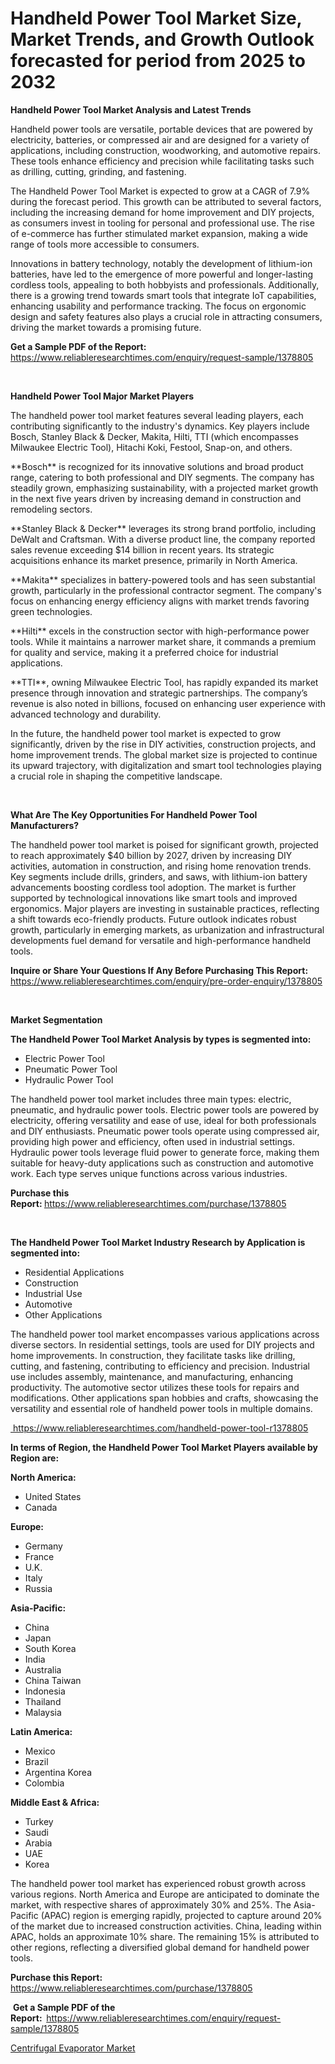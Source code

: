<p><h1>Handheld Power Tool Market Size, Market Trends, and Growth Outlook forecasted for period from 2025 to 2032</h1></p><p><strong>Handheld Power Tool Market Analysis and Latest Trends</strong></p>
<p><p>Handheld power tools are versatile, portable devices that are powered by electricity, batteries, or compressed air and are designed for a variety of applications, including construction, woodworking, and automotive repairs. These tools enhance efficiency and precision while facilitating tasks such as drilling, cutting, grinding, and fastening.</p><p>The Handheld Power Tool Market is expected to grow at a CAGR of 7.9% during the forecast period. This growth can be attributed to several factors, including the increasing demand for home improvement and DIY projects, as consumers invest in tooling for personal and professional use. The rise of e-commerce has further stimulated market expansion, making a wide range of tools more accessible to consumers.</p><p>Innovations in battery technology, notably the development of lithium-ion batteries, have led to the emergence of more powerful and longer-lasting cordless tools, appealing to both hobbyists and professionals. Additionally, there is a growing trend towards smart tools that integrate IoT capabilities, enhancing usability and performance tracking. The focus on ergonomic design and safety features also plays a crucial role in attracting consumers, driving the market towards a promising future.</p></p>
<p><strong>Get a Sample PDF of the Report:&nbsp;</strong> <a href="https://www.reliableresearchtimes.com/enquiry/request-sample/1378805?utm_campaign=3565&utm_medium=2&utm_source=Github&utm_content=ia&utm_term=08042025&utm_id=handheld-power-tool">https://www.reliableresearchtimes.com/enquiry/request-sample/1378805</a></p>
<p>&nbsp;</p>
<p><strong>Handheld Power Tool Major Market Players</strong></p>
<p><p>The handheld power tool market features several leading players, each contributing significantly to the industry's dynamics. Key players include Bosch, Stanley Black & Decker, Makita, Hilti, TTI (which encompasses Milwaukee Electric Tool), Hitachi Koki, Festool, Snap-on, and others.</p><p>**Bosch** is recognized for its innovative solutions and broad product range, catering to both professional and DIY segments. The company has steadily grown, emphasizing sustainability, with a projected market growth in the next five years driven by increasing demand in construction and remodeling sectors.</p><p>**Stanley Black & Decker** leverages its strong brand portfolio, including DeWalt and Craftsman. With a diverse product line, the company reported sales revenue exceeding $14 billion in recent years. Its strategic acquisitions enhance its market presence, primarily in North America.</p><p>**Makita** specializes in battery-powered tools and has seen substantial growth, particularly in the professional contractor segment. The company's focus on enhancing energy efficiency aligns with market trends favoring green technologies.</p><p>**Hilti** excels in the construction sector with high-performance power tools. While it maintains a narrower market share, it commands a premium for quality and service, making it a preferred choice for industrial applications.</p><p>**TTI**, owning Milwaukee Electric Tool, has rapidly expanded its market presence through innovation and strategic partnerships. The company’s revenue is also noted in billions, focused on enhancing user experience with advanced technology and durability.</p><p>In the future, the handheld power tool market is expected to grow significantly, driven by the rise in DIY activities, construction projects, and home improvement trends. The global market size is projected to continue its upward trajectory, with digitalization and smart tool technologies playing a crucial role in shaping the competitive landscape.</p></p>
<p>&nbsp;</p>
<p><strong>What Are The Key Opportunities For Handheld Power Tool Manufacturers?</strong></p>
<p><p>The handheld power tool market is poised for significant growth, projected to reach approximately $40 billion by 2027, driven by increasing DIY activities, automation in construction, and rising home renovation trends. Key segments include drills, grinders, and saws, with lithium-ion battery advancements boosting cordless tool adoption. The market is further supported by technological innovations like smart tools and improved ergonomics. Major players are investing in sustainable practices, reflecting a shift towards eco-friendly products. Future outlook indicates robust growth, particularly in emerging markets, as urbanization and infrastructural developments fuel demand for versatile and high-performance handheld tools.</p></p>
<p><strong>Inquire or Share Your Questions If Any Before Purchasing This Report:</strong> <a href="https://www.reliableresearchtimes.com/enquiry/pre-order-enquiry/1378805?utm_campaign=3565&utm_medium=2&utm_source=Github&utm_content=ia&utm_term=08042025&utm_id=handheld-power-tool">https://www.reliableresearchtimes.com/enquiry/pre-order-enquiry/1378805</a></p>
<p>&nbsp;</p>
<p><strong>Market Segmentation</strong></p>
<p><strong>The Handheld Power Tool Market Analysis by types is segmented into:</strong></p>
<p><ul><li>Electric Power Tool</li><li>Pneumatic Power Tool</li><li>Hydraulic Power Tool</li></ul></p>
<p><p>The handheld power tool market includes three main types: electric, pneumatic, and hydraulic power tools. Electric power tools are powered by electricity, offering versatility and ease of use, ideal for both professionals and DIY enthusiasts. Pneumatic power tools operate using compressed air, providing high power and efficiency, often used in industrial settings. Hydraulic power tools leverage fluid power to generate force, making them suitable for heavy-duty applications such as construction and automotive work. Each type serves unique functions across various industries.</p></p>
<p><strong>Purchase this Report:&nbsp;</strong><a href="https://www.reliableresearchtimes.com/purchase/1378805?utm_campaign=3565&utm_medium=2&utm_source=Github&utm_content=ia&utm_term=08042025&utm_id=handheld-power-tool">https://www.reliableresearchtimes.com/purchase/1378805</a></p>
<p>&nbsp;</p>
<p><strong>The Handheld Power Tool Market Industry Research by Application is segmented into:</strong></p>
<p><ul><li>Residential Applications</li><li>Construction</li><li>Industrial Use</li><li>Automotive</li><li>Other Applications</li></ul></p>
<p><p>The handheld power tool market encompasses various applications across diverse sectors. In residential settings, tools are used for DIY projects and home improvements. In construction, they facilitate tasks like drilling, cutting, and fastening, contributing to efficiency and precision. Industrial use includes assembly, maintenance, and manufacturing, enhancing productivity. The automotive sector utilizes these tools for repairs and modifications. Other applications span hobbies and crafts, showcasing the versatility and essential role of handheld power tools in multiple domains.</p></p>
<p><a href="https://www.reliableresearchtimes.com/handheld-power-tool-r1378805?utm_campaign=3565&utm_medium=2&utm_source=Github&utm_content=ia&utm_term=08042025&utm_id=handheld-power-tool">&nbsp;https://www.reliableresearchtimes.com/handheld-power-tool-r1378805</a></p>
<p><strong>In terms of Region, the Handheld Power Tool Market Players available by Region are:</strong></p>
<p>
    <p> <strong> North America: </strong>
        <ul>
            <li>United States</li>
            <li>Canada</li>
        </ul>
        </p> 
    <p> <strong> Europe: </strong>
        <ul>
            <li>Germany</li>
            <li>France</li>
            <li>U.K.</li>
            <li>Italy</li>
            <li>Russia</li>
        </ul>
        </p> 
    <p> <strong> Asia-Pacific: </strong>
        <ul>
            <li>China</li>
            <li>Japan</li>
            <li>South Korea</li>
            <li>India</li>
            <li>Australia</li>
            <li>China Taiwan</li>
            <li>Indonesia</li>
            <li>Thailand</li>
            <li>Malaysia</li>
        </ul>
        </p> 
    <p> <strong> Latin America: </strong>
        <ul>
            <li>Mexico</li>
            <li>Brazil</li>
            <li>Argentina Korea</li>
            <li>Colombia</li>
        </ul>
        </p> 
    <p> <strong> Middle East & Africa: </strong>
        <ul>
            <li>Turkey</li>
            <li>Saudi</li>
            <li>Arabia</li>
            <li>UAE</li>
            <li>Korea</li>
        </ul>
    </p>
    </p>
<p><p>The handheld power tool market has experienced robust growth across various regions. North America and Europe are anticipated to dominate the market, with respective shares of approximately 30% and 25%. The Asia-Pacific (APAC) region is emerging rapidly, projected to capture around 20% of the market due to increased construction activities. China, leading within APAC, holds an approximate 10% share. The remaining 15% is attributed to other regions, reflecting a diversified global demand for handheld power tools.</p></p>
<p><strong>Purchase this Report: </strong><a href="https://www.reliableresearchtimes.com/purchase/1378805?utm_campaign=3565&utm_medium=2&utm_source=Github&utm_content=ia&utm_term=08042025&utm_id=handheld-power-tool">https://www.reliableresearchtimes.com/purchase/1378805</a></p>
<p>&nbsp;<strong>Get a Sample PDF of the Report:&nbsp;&nbsp;</strong><a href="https://www.reliableresearchtimes.com/enquiry/request-sample/1378805?utm_campaign=3565&utm_medium=2&utm_source=Github&utm_content=ia&utm_term=08042025&utm_id=handheld-power-tool">https://www.reliableresearchtimes.com/enquiry/request-sample/1378805</a></p>
<p><strong></strong></p>
<p><p><a href="https://github.com/bufkamaiahi7/Market-Research-Report-List-1/blob/main/centrifugal-evaporator-market.md?utm_campaign=3565&utm_medium=2&utm_source=Github&utm_content=ia&utm_term=08042025&utm_id=handheld-power-tool">Centrifugal Evaporator Market</a></p></p>